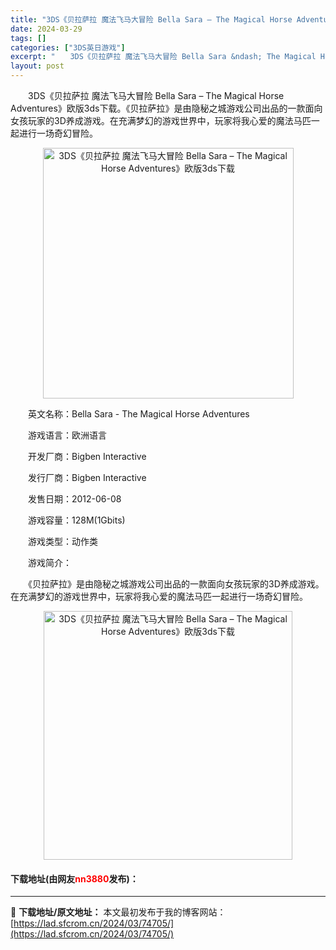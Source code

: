 ```yaml
---
title: "3DS《贝拉萨拉 魔法飞马大冒险 Bella Sara – The Magical Horse Adventures》欧版3ds下载"
date: 2024-03-29
tags: []
categories: ["3DS英日游戏"]
excerpt: "　　3DS《贝拉萨拉 魔法飞马大冒险 Bella Sara &ndash; The Magical Horse Adventures》欧版3ds下载。《贝拉萨拉》是由隐秘之城游戏公司出品的一款面向女孩玩家的3D养成游戏。在充满梦幻的游戏世界中，玩家将我心爱的魔法马匹一起进行一场奇幻冒险。 　　英文名&hellip;"
layout: post
---
```


 <p>　　3DS《贝拉萨拉 魔法飞马大冒险 Bella Sara &ndash; The Magical Horse Adventures》欧版3ds下载。《贝拉萨拉》是由隐秘之城游戏公司出品的一款面向女孩玩家的3D养成游戏。在充满梦幻的游戏世界中，玩家将我心爱的魔法马匹一起进行一场奇幻冒险。</p> <p align="center"><img align="" border="0" src="https://lad.sfcrom.cn/wp-content/uploads/2024/03/20240329_660625311db2c.png" width="401" alt="3DS《贝拉萨拉 魔法飞马大冒险 Bella Sara – The Magical Horse Adventures》欧版3ds下载" /></p> <p>　　英文名称：Bella Sara - The Magical Horse Adventures</p> <p>　　游戏语言：欧洲语言</p> <p>　　开发厂商：Bigben Interactive</p> <p>　　发行厂商：Bigben Interactive</p> <p>　　发售日期：2012-06-08</p> <p>　　游戏容量：128M(1Gbits)</p> <p>　　游戏类型：动作类</p> <p>　　游戏简介：</p> <p>　　《贝拉萨拉》是由隐秘之城游戏公司出品的一款面向女孩玩家的3D养成游戏。在充满梦幻的游戏世界中，玩家将我心爱的魔法马匹一起进行一场奇幻冒险。</p> <p align="center"><img align="" border="0" src="https://lad.sfcrom.cn/wp-content/uploads/2024/03/20240329_66062532580ed.png" width="398" alt="3DS《贝拉萨拉 魔法飞马大冒险 Bella Sara – The Magical Horse Adventures》欧版3ds下载" /></p> <p><h4>下载地址(由网友<font color="red">nn3880</font>发布)：</h4></p> 

---
📖 **下载地址/原文地址：** 本文最初发布于我的博客网站：[https://lad.sfcrom.cn/2024/03/74705/](https://lad.sfcrom.cn/2024/03/74705/)

